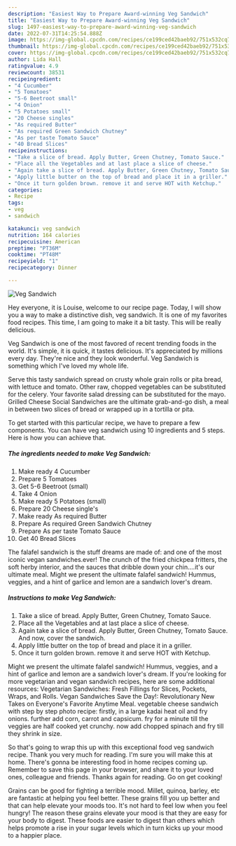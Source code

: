 ```yaml
---
description: "Easiest Way to Prepare Award-winning Veg Sandwich"
title: "Easiest Way to Prepare Award-winning Veg Sandwich"
slug: 1497-easiest-way-to-prepare-award-winning-veg-sandwich
date: 2022-07-31T14:25:54.888Z
image: https://img-global.cpcdn.com/recipes/ce199ced42baeb92/751x532cq70/veg-sandwich-recipe-main-photo.jpg
thumbnail: https://img-global.cpcdn.com/recipes/ce199ced42baeb92/751x532cq70/veg-sandwich-recipe-main-photo.jpg
cover: https://img-global.cpcdn.com/recipes/ce199ced42baeb92/751x532cq70/veg-sandwich-recipe-main-photo.jpg
author: Lida Hall
ratingvalue: 4.9
reviewcount: 38531
recipeingredient:
- "4 Cucumber"
- "5 Tomatoes"
- "5-6 Beetroot small"
- "4 Onion"
- "5 Potatoes small"
- "20 Cheese singles"
- "As required Butter"
- "As required Green Sandwich Chutney"
- "As per taste Tomato Sauce"
- "40 Bread Slices"
recipeinstructions:
- "Take a slice of bread. Apply Butter, Green Chutney, Tomato Sauce."
- "Place all the Vegetables and at last place a slice of cheese."
- "Again take a slice of bread. Apply Butter, Green Chutney, Tomato Sauce. And now, cover the sandwich."
- "Apply little butter on the top of bread and place it in a griller."
- "Once it turn golden brown. remove it and serve HOT with Ketchup."
categories:
- Recipe
tags:
- veg
- sandwich

katakunci: veg sandwich 
nutrition: 164 calories
recipecuisine: American
preptime: "PT36M"
cooktime: "PT48M"
recipeyield: "1"
recipecategory: Dinner

---
```



![Veg Sandwich](https://img-global.cpcdn.com/recipes/ce199ced42baeb92/751x532cq70/veg-sandwich-recipe-main-photo.jpg)

Hey everyone, it is Louise, welcome to our recipe page. Today, I will show you a way to make a distinctive dish, veg sandwich. It is one of my favorites food recipes. This time, I am going to make it a bit tasty. This will be really delicious.

Veg Sandwich is one of the most favored of recent trending foods in the world. It's simple, it is quick, it tastes delicious. It's appreciated by millions every day. They're nice and they look wonderful. Veg Sandwich is something which I've loved my whole life.

Serve this tasty sandwich spread on crusty whole grain rolls or pita bread, with lettuce and tomato. Other raw, chopped vegetables can be substituted for the celery. Your favorite salad dressing can be substituted for the mayo. Grilled Cheese Social Sandwiches are the ultimate grab-and-go dish, a meal in between two slices of bread or wrapped up in a tortilla or pita.


To get started with this particular recipe, we have to prepare a few components. You can have veg sandwich using 10 ingredients and 5 steps. Here is how you can achieve that.

<!--inarticleads1-->

##### The ingredients needed to make Veg Sandwich:

1. Make ready 4 Cucumber
1. Prepare 5 Tomatoes
1. Get 5-6 Beetroot (small)
1. Take 4 Onion
1. Make ready 5 Potatoes (small)
1. Prepare 20 Cheese single&#39;s
1. Make ready As required Butter
1. Prepare As required Green Sandwich Chutney
1. Prepare As per taste Tomato Sauce
1. Get 40 Bread Slices


The falafel sandwich is the stuff dreams are made of: and one of the most iconic vegan sandwiches.ever! The crunch of the fried chickpea fritters, the soft herby interior, and the sauces that dribble down your chin….it&#39;s our ultimate meal. Might we present the ultimate falafel sandwich! Hummus, veggies, and a hint of garlice and lemon are a sandwich lover&#39;s dream. 

<!--inarticleads2-->

##### Instructions to make Veg Sandwich:

1. Take a slice of bread. Apply Butter, Green Chutney, Tomato Sauce.
1. Place all the Vegetables and at last place a slice of cheese.
1. Again take a slice of bread. Apply Butter, Green Chutney, Tomato Sauce. And now, cover the sandwich.
1. Apply little butter on the top of bread and place it in a griller.
1. Once it turn golden brown. remove it and serve HOT with Ketchup.


Might we present the ultimate falafel sandwich! Hummus, veggies, and a hint of garlice and lemon are a sandwich lover&#39;s dream. If you&#39;re looking for more vegetarian and vegan sandwich recipes, here are some additional resources: Vegetarian Sandwiches: Fresh Fillings for Slices, Pockets, Wraps, and Rolls. Vegan Sandwiches Save the Day!: Revolutionary New Takes on Everyone&#39;s Favorite Anytime Meal. vegetable cheese sandwich with step by step photo recipe: firstly, in a large kadai heat oil and fry onions. further add corn, carrot and capsicum. fry for a minute till the veggies are half cooked yet crunchy. now add chopped spinach and fry till they shrink in size. 

So that's going to wrap this up with this exceptional food veg sandwich recipe. Thank you very much for reading. I'm sure you will make this at home. There's gonna be interesting food in home recipes coming up. Remember to save this page in your browser, and share it to your loved ones, colleague and friends. Thanks again for reading. Go on get cooking!

Grains can be good for fighting a terrible mood. Millet, quinoa, barley, etc are fantastic at helping you feel better. These grains fill you up better and that can help elevate your moods too. It's not hard to feel low when you feel hungry! The reason these grains elevate your mood is that they are easy for your body to digest. These foods are easier to digest than others which helps promote a rise in your sugar levels which in turn kicks up your mood to a happier place.
